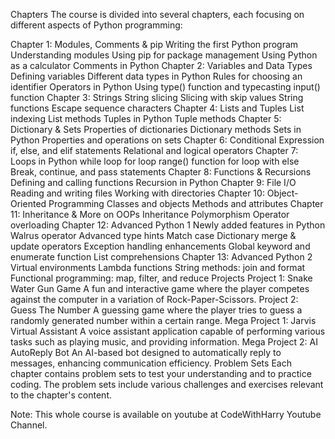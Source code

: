 Chapters
The course is divided into several chapters, each focusing on different aspects of Python programming:

Chapter 1: Modules, Comments & pip
  Writing the first Python program
  Understanding modules
  Using pip for package management
  Using Python as a calculator
  Comments in Python
Chapter 2: Variables and Data Types
  Defining variables
  Different data types in Python
  Rules for choosing an identifier
  Operators in Python
  Using type() function and typecasting
  input() function
Chapter 3: Strings
  String slicing
  Slicing with skip values
  String functions
  Escape sequence characters
Chapter 4: Lists and Tuples
  List indexing
  List methods
  Tuples in Python
  Tuple methods
Chapter 5: Dictionary & Sets
  Properties of dictionaries
  Dictionary methods
  Sets in Python
  Properties and operations on sets
Chapter 6: Conditional Expression
  if, else, and elif statements
  Relational and logical operators
Chapter 7: Loops in Python
  while loop
  for loop
  range() function
  for loop with else
  Break, continue, and pass statements
Chapter 8: Functions & Recursions
  Defining and calling functions
  Recursion in Python
Chapter 9: File I/O
  Reading and writing files
  Working with directories
Chapter 10: Object-Oriented Programming
  Classes and objects
  Methods and attributes
Chapter 11: Inheritance & More on OOPs
  Inheritance
  Polymorphism
  Operator overloading
Chapter 12: Advanced Python 1
  Newly added features in Python
  Walrus operator
  Advanced type hints
  Match case
  Dictionary merge & update operators
  Exception handling enhancements
  Global keyword and enumerate function
  List comprehensions
Chapter 13: Advanced Python 2
  Virtual environments
  Lambda functions
  String methods: join and format
  Functional programming: map, filter, and reduce
Projects
Project 1: Snake Water Gun Game
  A fun and interactive game where the player competes against the computer in a variation of Rock-Paper-Scissors.
Project 2: Guess The Number
  A guessing game where the player tries to guess a randomly generated number within a certain range.
Mega Project 1: Jarvis Virtual Assistant
  A voice assistant application capable of performing various tasks such as playing music, and providing information.
Mega Project 2: AI AutoReply Bot
  An AI-based bot designed to automatically reply to messages, enhancing communication efficiency.
Problem Sets
  Each chapter contains problem sets to test your understanding and to practice coding. The problem sets include various challenges and exercises relevant to the chapter's content.

Note: This whole course is available on youtube at CodeWithHarry Youtube Channel.
